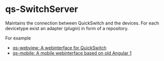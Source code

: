 # qs-SwitchServer

Maintains the connection between QuickSwitch and the devices. 
For each devicetype exist an adapter (plugin) in form of a repository.

For example

* [qs-webview: A webinterface for QuickSwitch](https://github.com/dede53/qs-webview)
* [qs-mobile: A mobile webinterface based on old Angular 1](https://github.com/dede53/qs-mobile)
